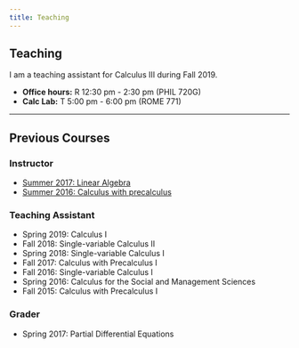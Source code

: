 ```yaml
---
title: Teaching
---
```


## Teaching

I am a teaching assistant for Calculus III during Fall 2019. 

* **Office hours:** R 12:30 pm - 2:30 pm (PHIL 720G)
* **Calc Lab:** T 5:00 pm - 6:00 pm (ROME 771)

***

## Previous Courses

### Instructor
* [Summer 2017: Linear Algebra](summer-2017)
* [Summer 2016: Calculus with precalculus](summer-2016)

### Teaching Assistant
* Spring 2019: Calculus I
* Fall 2018: Single-variable Calculus II
* Spring 2018: Single-variable Calculus I
* Fall 2017: Calculus with Precalculus I
* Fall 2016: Single-variable Calculus I
* Spring 2016: Calculus for the Social and Management Sciences
* Fall 2015: Calculus with Precalculus I
 
### Grader
* Spring 2017:  Partial Differential Equations


